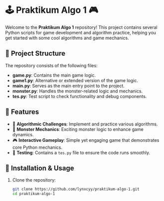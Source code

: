 # 🕹️ Praktikum Algo 1 🎮

Welcome to the **Praktikum Algo 1** repository! This project contains several Python scripts for game development and algorithm practice, helping you get started with some cool algorithms and game mechanics.

## 📂 Project Structure

The repository consists of the following files:

- **game.py**: Contains the main game logic.
- **game1.py**: Alternative or extended version of the game logic.
- **main.py**: Serves as the main entry point to the project.
- **monster.py**: Handles the monster-related logic and mechanics.
- **tes.py**: Test script to check functionality and debug components.

## 🚀 Features

- 🧠 **Algorithmic Challenges**: Implement and practice various algorithms.
- 👾 **Monster Mechanics**: Exciting monster logic to enhance game dynamics.
- 🎮 **Interactive Gameplay**: Simple yet engaging game that demonstrates core Python mechanics.
- 🧪 **Testing**: Contains a `tes.py` file to ensure the code runs smoothly.

## 🔧 Installation & Usage

1. Clone the repository:
   ```bash
   git clone https://github.com/lynxcyy/praktikum-algo-1.git
   cd praktikum-algo-1
